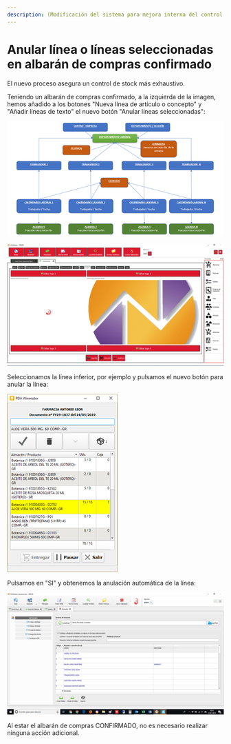 ```yaml
---
description: (Modificación del sistema para mejora interna del control de stock)
---
```


# Anular línea o líneas seleccionadas en albarán de compras confirmado

El nuevo proceso asegura un control de stock más exhaustivo. 

Teniendo un albarán de compras confirmado, a la izquierda de la imagen, hemos añadido a los botones "Nueva línea de artículo o concepto" y "Añadir líneas de texto" el nuevo botón "Anular líneas seleccionadas":

![Anular l&#xED;neas seleccionadas](../../.gitbook/assets/image%20%28459%29.png)

![](../../.gitbook/assets/image%20%28370%29.png)

Seleccionamos la línea inferior, por ejemplo y pulsamos el nuevo botón para anular la línea:

![](../../.gitbook/assets/image%20%28121%29.png)

Pulsamos en "SI" y obtenemos la anulación automática de la línea:

![](../../.gitbook/assets/image%20%28131%29.png)

Al estar el albarán de compras CONFIRMADO, no es necesario realizar ninguna acción adicional.

